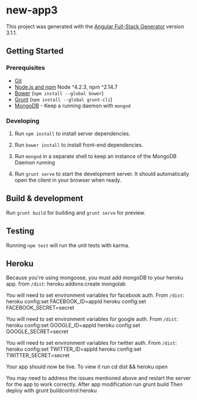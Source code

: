 # new-app3

This project was generated with the [Angular Full-Stack Generator](https://github.com/DaftMonk/generator-angular-fullstack) version 3.1.1.

## Getting Started

### Prerequisites

- [Git](https://git-scm.com/)
- [Node.js and npm](nodejs.org) Node ^4.2.3, npm ^2.14.7
- [Bower](bower.io) (`npm install --global bower`)
- [Grunt](http://gruntjs.com/) (`npm install --global grunt-cli`)
- [MongoDB](https://www.mongodb.org/) - Keep a running daemon with `mongod`

### Developing

1. Run `npm install` to install server dependencies.

2. Run `bower install` to install front-end dependencies.

3. Run `mongod` in a separate shell to keep an instance of the MongoDB Daemon running

4. Run `grunt serve` to start the development server. It should automatically open the client in your browser when ready.

## Build & development

Run `grunt build` for building and `grunt serve` for preview.

## Testing

Running `npm test` will run the unit tests with karma.


## Heroku
Because you're using mongoose, you must add mongoDB to your heroku app.
        from `/dist`: heroku addons:create mongolab

You will need to set environment variables for facebook auth. From `/dist`:
        heroku config:set FACEBOOK_ID=appId
        heroku config:set FACEBOOK_SECRET=secret

You will need to set environment variables for google auth. From `/dist`:
        heroku config:set GOOGLE_ID=appId
        heroku config:set GOOGLE_SECRET=secret

You will need to set environment variables for twitter auth. From `/dist`:
        heroku config:set TWITTER_ID=appId
        heroku config:set TWITTER_SECRET=secret


Your app should now be live. To view it run
        cd dist && heroku open

You may need to address the issues mentioned above and restart the server for the app to work correctly.
After app modification run
        grunt build
Then deploy with
        grunt buildcontrol:heroku
